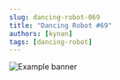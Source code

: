 ```yaml
---
slug: dancing-robot-069
title: "Dancing Robot #69"
authors: [kynan]
tags: [dancing-robot]
---
```


![Example banner](/img/stories/dancing-robot_new/069.png)
